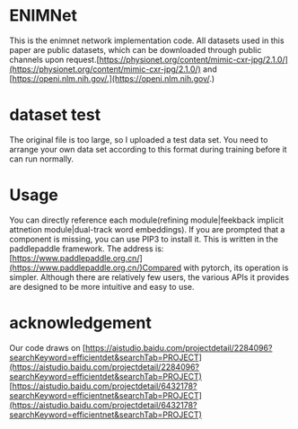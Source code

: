 # ENIMNet
This is the enimnet network implementation code.
All datasets used in this paper are public datasets, which can be downloaded through public channels upon request.[https://physionet.org/content/mimic-cxr-jpg/2.1.0/](https://physionet.org/content/mimic-cxr-jpg/2.1.0/) and [https://openi.nlm.nih.gov/.](https://openi.nlm.nih.gov/.)
# dataset test
The original file is too large, so I uploaded a test data set. You need to arrange your own data set according to this format during training before it can run normally.
# Usage
You can directly reference each module(refining module|feekback implicit attnetion module|dual-track word embeddings). If you are prompted that a component is missing, you can use PIP3 to install it.
This is written in the paddlepaddle framework. The address is:[https://www.paddlepaddle.org.cn/](https://www.paddlepaddle.org.cn/)Compared with pytorch, its operation is simpler. Although there are relatively few users, the various APIs it provides are designed to be more intuitive and easy to use.
# acknowledgement
Our code draws on [https://aistudio.baidu.com/projectdetail/2284096?searchKeyword=efficientdet&searchTab=PROJECT](https://aistudio.baidu.com/projectdetail/2284096?searchKeyword=efficientdet&searchTab=PROJECT)
[https://aistudio.baidu.com/projectdetail/6432178?searchKeyword=efficientnet&searchTab=PROJECT](https://aistudio.baidu.com/projectdetail/6432178?searchKeyword=efficientnet&searchTab=PROJECT)
